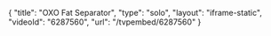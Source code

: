 {
    "title": "OXO Fat Separator",
    "type": "solo",
    "layout": "iframe-static",
    "videoId": "6287560",
    "url": "\/tvpembed\/6287560"
}